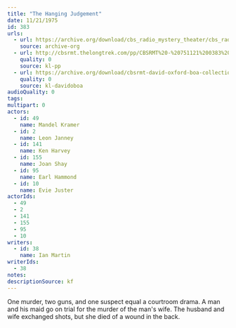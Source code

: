 ```yaml
---
title: "The Hanging Judgement"
date: 11/21/1975
id: 383
urls: 
  - url: https://archive.org/download/cbs_radio_mystery_theater/cbs_radio_mystery_theater-0351-0400.zip/cbs_radio_mystery_theater-0351-0400%2Fcbsrmt_0383_the_hanging_judgement.mp3
    source: archive-org
  - url: http://cbsrmt.thelongtrek.com/pp/CBSRMT%20-%20751121%200383%20The%20Hanging%20Judgement_pp.mp3
    quality: 0
    source: kl-pp
  - url: https://archive.org/download/cbsrmt-david-oxford-boa-collection/CBSRMT-751121-0383-The-Hanging-Judgement-(128-44)_WBBM-JE-{BoA}.mp3
    quality: 0
    source: kl-davidoboa
audioQuality: 0
tags: 
multipart: 0
actors:  
  - id: 49
    name: Mandel Kramer  
  - id: 2
    name: Leon Janney  
  - id: 141
    name: Ken Harvey  
  - id: 155
    name: Joan Shay  
  - id: 95
    name: Earl Hammond  
  - id: 10
    name: Evie Juster
actorIds:  
  - 49  
  - 2  
  - 141  
  - 155  
  - 95  
  - 10
writers:  
  - id: 38
    name: Ian Martin
writerIds:  
  - 38
notes: 
descriptionSource: kf
---
```

One murder, two guns, and one suspect equal a courtroom drama. A man and his maid go on trial for the murder of the man's wife. The husband and wife exchanged shots, but she died of a wound in the back.